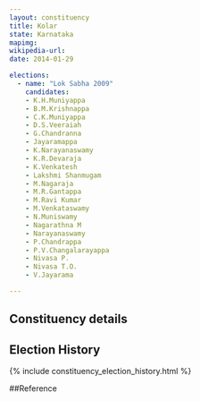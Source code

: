 ```yaml
---
layout: constituency
title: Kolar
state: Karnataka
mapimg: 
wikipedia-url: 
date: 2014-01-29

elections: 
  - name: "Lok Sabha 2009"
    candidates: 
    - K.H.Muniyappa 
    - B.M.Krishnappa 
    - C.K.Muniyappa 
    - D.S.Veeraiah 
    - G.Chandranna 
    - Jayaramappa 
    - K.Narayanaswamy 
    - K.R.Devaraja 
    - K.Venkatesh 
    - Lakshmi Shanmugam 
    - M.Nagaraja 
    - M.R.Gantappa 
    - M.Ravi Kumar 
    - M.Venkataswamy 
    - N.Muniswamy 
    - Nagarathna M 
    - Narayanaswamy 
    - P.Chandrappa 
    - P.V.Changalarayappa 
    - Nivasa P. 
    - Nivasa T.O. 
    - V.Jayarama 

---
```

## Constituency details


## Election History
{% include constituency_election_history.html %}

##Reference
